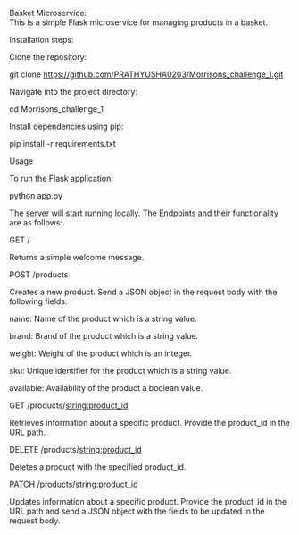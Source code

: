 Basket Microservice:  
This is a simple Flask microservice for managing products in a basket.

Installation steps: 

Clone the repository:

git clone https://github.com/PRATHYUSHA0203/Morrisons_challenge_1.git


Navigate into the project directory:

cd Morrisons_challenge_1


Install dependencies using pip:

pip install -r requirements.txt


Usage

To run the Flask application:

python app.py


The server will start running locally.
The Endpoints and their functionality are as follows:

GET /

Returns a simple welcome message.

POST /products

Creates a new product. Send a JSON object in the request body with the following fields:

name: Name of the product which is a string value.

brand: Brand of the product which is a string value.

weight: Weight of the product which is an integer.

sku: Unique identifier for the product which is a string value.

available: Availability of the product a boolean value.

GET /products/<string:product_id>

Retrieves information about a specific product. Provide the product_id in the URL path.

DELETE /products/<string:product_id>

Deletes a product with the specified product_id.

PATCH /products/<string:product_id>

Updates information about a specific product. Provide the product_id in the URL path and send a JSON object with the fields to be updated in the request body.
